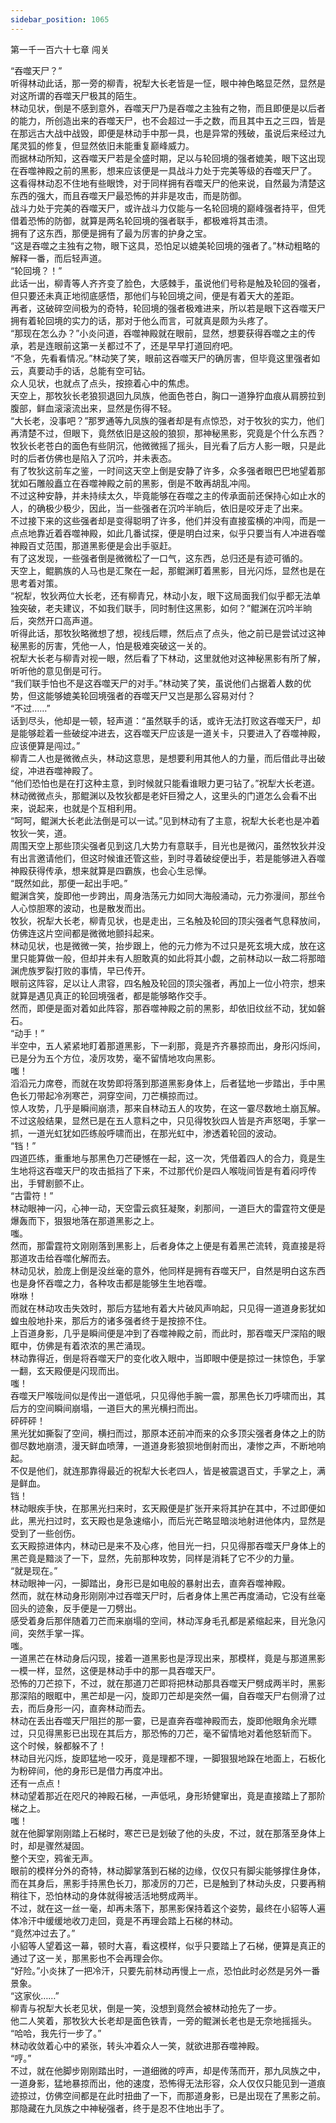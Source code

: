 ```yaml
---
sidebar_position: 1065
---
```

 第一千一百六十七章 闯关


“吞噬天尸？”  
听得林动此话，那一旁的柳青，祝犁大长老皆是一怔，眼中神色略显茫然，显然是对这所谓的吞噬天尸极其的陌生。  
林动见状，倒是不感到意外，吞噬天尸乃是吞噬之主独有之物，而且即便是以后者的能力，所创造出来的吞噬天尸，也不会超过一手之数，而且其中五之三四，皆是在那远古大战中战毁，即便是林动手中那一具，也是异常的残破，虽说后来经过九尾灵狐的修复，但显然依旧未能重复巅峰威力。  
而据林动所知，这吞噬天尸若是全盛时期，足以与轮回境的强者媲美，眼下这出现在吞噬神殿之前的黑影，想来应该便是一具战斗力处于完美等级的吞噬天尸了。  
这看得林动忍不住地有些眼馋，对于同样拥有吞噬天尸的他来说，自然最为清楚这东西的强大，而且吞噬天尸最恐怖的并非是攻击，而是防御。  
战斗力处于完美的吞噬天尸，或许战斗力仅能与一名轮回境的巅峰强者持平，但凭借着恐怖的防御，就算是两名轮回境的强者联手，都极难将其击溃。  
拥有了这东西，那便是拥有了最为厉害的护身之宝。  
“这是吞噬之主独有之物，眼下这具，恐怕足以媲美轮回境的强者了。”林动粗略的解释一番，而后轻声道。  
“轮回境？！”  
此话一出，柳青等人齐齐变了脸色，大感棘手，虽说他们号称是触及轮回的强者，但只要还未真正地彻底感悟，那他们与轮回境之间，便是有着天大的差距。  
再者，这破碎空间极为的奇特，轮回境的强者极难进来，所以若是眼下这吞噬天尸拥有着轮回境的实力的话，那对于他么而言，可就真是颇为头疼了。  
“那现在怎么办？”小炎问道，吞噬神殿就在眼前，显然，想要获得吞噬之主的传承，若是连眼前这第一关都过不了，还是早早打道回府吧。  
“不急，先看看情况。”林动笑了笑，眼前这吞噬天尸的确厉害，但毕竟这里强者如云，真要动手的话，总能有空可钻。  
众人见状，也就点了点头，按捺着心中的焦虑。  
天空上，那牧狄长老狼狈退回九凤族，他面色苍白，胸口一道狰狞血痕从肩膀拉到腹部，鲜血滚滚流出来，显然是伤得不轻。  
“大长老，没事吧？”那罗通等九凤族的强者却是有点惊恐，对于牧狄的实力，他们再清楚不过，但眼下，竟然依旧是这般的狼狈，那神秘黑影，究竟是个什么东西？  
牧狄长老苍白的面色有些阴沉，他微微摇了摇头，目光看了后方人影一眼，只是此时的后者仿佛也是陷入了沉吟，并未表态。  
有了牧狄这前车之鉴，一时间这天空上倒是安静了许多，众多强者眼巴巴地望着那犹如石雕般矗立在吞噬神殿之前的黑影，倒是不敢再胡乱冲闯。  
不过这种安静，并未持续太久，毕竟能够在吞噬之主的传承面前还保持心如止水的人，的确极少极少，因此，当一些强者在沉吟半晌后，依旧是咬牙走了出来。  
不过接下来的这些强者却是变得聪明了许多，他们并没有直接蛮横的冲闯，而是一点点地靠近着吞噬神殿，如此几番试探，便是明白过来，似乎只要当有人冲进吞噬神殿百丈范围，那道黑影便是会出手驱赶。  
有了这发现，一些强者倒是微微松了一口气，这东西，总归还是有迹可循的。  
天空上，鲲鹏族的人马也是汇聚在一起，那鲲渊盯着黑影，目光闪烁，显然也是在思考着对策。  
“祝犁，牧狄两位大长老，还有柳青兄，林动小友，眼下这局面我们似乎都无法单独突破，老夫建议，不如我们联手，同时制住这黑影，如何？”鲲渊在沉吟半晌后，突然开口高声道。  
听得此话，那牧狄略微想了想，视线后瞟，然后点了点头，他之前已是尝试过这神秘黑影的厉害，凭他一人，怕是极难突破这一关的。  
祝犁大长老与柳青对视一眼，然后看了下林动，这里就他对这神秘黑影有所了解，听听他的意见倒是可行。  
“我们联手怕也不是这吞噬天尸的对手。”林动笑了笑，虽说他们占据着人数的优势，但这能够媲美轮回境强者的吞噬天尸又岂是那么容易对付？  
“不过……”  
话到尽头，他却是一顿，轻声道：“虽然联手的话，或许无法打败这吞噬天尸，却是能够趁着一些破绽冲进去，这吞噬天尸应该是一道关卡，只要进入了吞噬神殿，应该便算是闯过。”  
柳青二人也是微微点头，林动这意思，是想要利用其他人的力量，而后借此寻出破绽，冲进吞噬神殿了。  
“他们恐怕也是在打这种主意，到时候就只能看谁眼力更刁钻了。”祝犁大长老道。  
林动微微点头，那鲲渊以及牧狄都是老奸巨猾之人，这里头的门道怎么会看不出来，说起来，也就是个互相利用。  
“呵呵，鲲渊大长老此法倒是可以一试。”见到林动有了主意，祝犁大长老也是冲着牧狄一笑，道。  
周围天空上那些顶尖强者见到这几大势力有意联手，目光也是微闪，虽然牧狄并没有出言邀请他们，但这时候谁还管这些，到时寻着破绽便出手，若是能够进入吞噬神殿获得传承，想来就算是四霸族，也会心生忌惮。  
“既然如此，那便一起出手吧。”  
鲲渊含笑，旋即他一步跨出，周身浩荡元力如同大海般涌动，元力弥漫间，那丝令人心惊胆寒的波动，也是散发而出。  
牧狄，祝犁大长老，柳青见状，也是走出，三名触及轮回的顶尖强者气息释放间，仿佛连这片空间都是微微地颤抖起来。  
林动见状，也是微微一笑，抬步跟上，他的元力修为不过只是死玄境大成，放在这里只能算做一般，但却并未有人胆敢真的如此将其小觑，之前林动以一敌二将那暗渊虎族罗裂打败的事情，早已传开。  
眼前这阵容，足以让人肃容，四名触及轮回的顶尖强者，再加上一位小符宗，想来就算是遇见真正的轮回境强者，都是能够略作交手。  
然而，即便是面对着如此阵容，那吞噬神殿之前的黑影，却依旧纹丝不动，犹如磐石。  
“动手！”  
半空中，五人紧紧地盯着那道黑影，下一刹那，竟是齐齐暴掠而出，身形闪烁间，已是分为五个方位，凌厉攻势，毫不留情地攻向黑影。  
嗤！  
滔滔元力席卷，而就在攻势即将落到那道黑影身体上，后者猛地一步踏出，手中黑色长刀带起冷冽寒芒，洞穿空间，刀芒横掠而过。  
惊人攻势，几乎是瞬间崩溃，那来自林动五人的攻势，在这一霎尽数地土崩瓦解。  
不过这般结果，显然已是在五人意料之中，只见得牧狄四人皆是齐声怒喝，手掌一抓，一道光虹犹如匹练般呼啸而出，在那光虹中，渗透着轮回的波动。  
“铛！”  
四道匹练，重重地与那黑色刀芒硬憾在一起，这一次，凭借着四人的合力，竟是生生地将这吞噬天尸的攻击抵挡了下来，不过那代价是四人喉咙间皆是有着闷哼传出，手臂剧颤不止。  
“古雷符！”  
林动眼神一闪，心神一动，天空雷云疯狂凝聚，刹那间，一道巨大的雷霆符文便是爆轰而下，狠狠地落在那道黑影之上。  
嗤。  
然而，那雷霆符文刚刚落到黑影上，后者身体之上便是有着黑芒流转，竟直接是将那道攻击给吞噬化解而去。  
林动见状，脸庞上倒是没丝毫的意外，他同样是拥有吞噬天尸，自然是明白这东西也是身怀吞噬之力，各种攻击都是能够生生地吞噬。  
咻咻！  
而就在林动攻击失效时，那后方猛地有着大片破风声响起，只见得一道道身影犹如蝗虫般地扑来，那后方的诸多强者终于是按捺不住。  
上百道身影，几乎是瞬间便是冲到了吞噬神殿之前，而此时，那吞噬天尸深陷的眼眶中，仿佛是有着浓浓的黑芒涌现。  
林动靠得近，倒是将吞噬天尸的变化收入眼中，当即眼中便是掠过一抹惊色，手掌一翻，玄天殿便是闪现而出。  
嗤！  
吞噬天尸喉咙间似是传出一道低吼，只见得他手腕一震，那黑色长刀呼啸而出，其后方的空间瞬间崩塌，一道巨大的黑光横扫而出。  
砰砰砰！  
黑光犹如撕裂了空间，横扫而过，那原本还前冲而来的众多顶尖强者身体之上的防御尽数地崩溃，漫天鲜血喷薄，一道道身影狼狈地倒射而出，凄惨之声，不断地响起。  
不仅是他们，就连那靠得最近的祝犁大长老四人，皆是被震退百丈，手掌之上，满是鲜血。  
铛！  
林动眼疾手快，在那黑光扫来时，玄天殿便是扩张开来将其护在其中，不过即便如此，黑光扫过时，玄天殿也是急速缩小，而后光芒略显暗淡地射进他体内，显然是受到了一些创伤。  
玄天殿掠进体内，林动已是来不及心疼，他目光一扫，只见得那吞噬天尸身体上的黑芒竟是黯淡了一下，显然，先前那种攻势，同样是消耗了它不少的力量。  
“就是现在。”  
林动眼神一闪，一脚踏出，身形已是如电般的暴射出去，直奔吞噬神殿。  
然而，就在林动身形刚刚冲过吞噬天尸时，后者身体上黑芒再度涌动，它没有丝毫回头的迹象，反手便是一刀劈出。  
感受着身后那伴随着刀芒而来崩塌的空间，林动浑身毛孔都是紧缩起来，目光急闪间，突然手掌一挥。  
嗤。  
一道黑芒在林动身后闪现，接着一道黑影也是浮现出来，那模样，竟是与那道黑影一模一样，显然，这便是林动手中的那一具吞噬天尸。  
恐怖的刀芒掠下，不过，就在那道刀芒即将把林动那具吞噬天尸劈成两半时，黑影那深陷的眼眶中，黑芒却是一闪，旋即刀芒却是突然一偏，自吞噬天尸右侧滑了过去，而后身形一闪，直奔林动而去。  
林动在丢出吞噬天尸阻拦的那一霎，已是直奔吞噬神殿而去，旋即他眼角余光瞟过，只见得黑影已出现在其后方，那恐怖的刀芒，毫不留情地对着他怒斩而下。  
这个时候，躲都躲不了！  
林动目光闪烁，旋即猛地一咬牙，竟是理都不理，一脚狠狠地跺在地面上，石板化为粉碎间，他的身形已是借力再度冲出。  
还有一点点！  
林动望着那近在咫尺的神殿石梯，一声低吼，身形矫健窜出，竟是直接踏上了那阶梯之上。  
嗤！  
就在他脚掌刚刚踏上石梯时，寒芒已是划破了他的头皮，不过，就在那落至身体上时，却是骤然凝固。  
整个天空，鸦雀无声。  
眼前的模样分外的奇特，林动脚掌落到石梯的边缘，仅仅只有脚尖能够撑住身体，而在其身后，黑影手持黑色长刀，那凌厉的刀芒，已是触到了林动头皮，只要再稍稍往下，恐怕林动的身体就得被活活地劈成两半。  
不过，就在这一丝一毫，却再未落下，那黑影保持着这个姿势，最终在小貂等人遍体冷汗中缓缓地收刀走回，竟是不再理会踏上石梯的林动。  
“竟然冲过去了。”  
小貂等人望着这一幕，顿时大喜，看这模样，似乎只要踏上了石梯，便算是真正的通过了这一关，那黑影也不会再理会你。  
“好险。”小炎抹了一把冷汗，只要先前林动再慢上一点，恐怕此时必然是另外一番景象。  
“这家伙……”  
柳青与祝犁大长老见状，倒是一笑，没想到竟然会被林动抢先了一步。  
他二人笑着，那牧狄大长老却是面色铁青，一旁的鲲渊长老也是无奈地摇摇头。  
“哈哈，我先行一步了。”  
林动收敛着心中的紧张，转头冲着众人一笑，就欲进那吞噬神殿。  
“哼。”  
不过，就在他脚步刚刚踏出时，一道细微的哼声，却是传荡而开，那九凤族之中，一道身影，猛地暴掠而出，他的速度，恐怖得无法形容，众人仅仅只能见到一道痕迹掠过，仿佛空间都是在此时扭曲了一下，而那道身影，已是出现在了黑影之前。  
那隐藏在九凤族之中神秘强者，终于是忍不住地出手了。  
  
  
